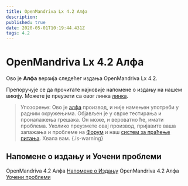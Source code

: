 ```yaml
---
title: OpenMandriva Lx 4.2 Алфа
description: 
published: true
date: 2020-05-01T10:19:44.431Z
tags: 4.2
---
```


# OpenMandriva Lx 4.2 Алфа

Ово је **Алфа** верзија следећег издања OpenMandriva Lx 4.2.


Препоручује се да прочитате најновије напомене о издању на нашем викију.
Можете је преузети са овог линка [линка](https://sourceforge.net/projects/openmandriva/files/release/4.2/).

> Упозорење: Ово је  [алфа](/en/releases/software-release-life-cycle#alpha) производ, и није намењен употреби у радним окружењима. Објављен је у сврхе тестирања и проналажења грешака. Он може, и вероватно ће, имати проблема. Уколико преузмете овај производ, пријавите ваша запажања и проблеме на [Форум](http://forum.openmandriva.org/) и наш [систем за праћење питања](http://issues.openmandriva.org/).
Хвала вам.
{.is-warning}


## Напомене о издању и Уочени проблеми
OpenMandriva 4.2 Алфа [Напомене о Издању](/en/releases/omlx42/alfa/notes)
OpenMandriva 4.2 Алфа [Уочени проблеми](/en/releases/omlx42/alfa/errata)